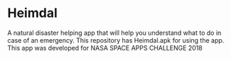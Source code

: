 # Heimdal
A natural disaster helping app that will help you understand what to do in case of an emergency.
This repository has Heimdal.apk for using the app.
This app was developed for NASA SPACE APPS CHALLENGE 2018
